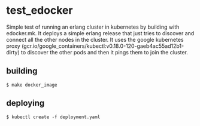 # test_edocker
Simple test of running an erlang cluster in kubernetes by building with edocker.mk. It deploys a simple erlang release that just tries to discover and connect all the other nodes in the cluster. It uses the google kubernetes proxy (gcr.io/google_containers/kubectl:v0.18.0-120-gaeb4ac55ad12b1-dirty) to discover the other pods and then it pings them to join the cluster.  

## building
```
$ make docker_image
```

## deploying
```
$ kubectl create -f deployment.yaml
```
